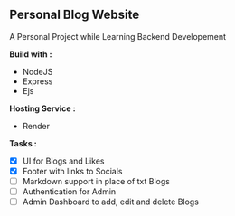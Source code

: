 ## Personal Blog Website
A Personal Project while Learning Backend Developement

**Build with :**
- NodeJS
- Express
- Ejs

**Hosting Service :**
- Render

**Tasks :**
- [X]  UI for Blogs and Likes
- [X]  Footer with links to Socials
- [ ]  Markdown support in place of txt Blogs
- [ ]  Authentication for Admin
- [ ]  Admin Dashboard to add, edit and delete Blogs  
